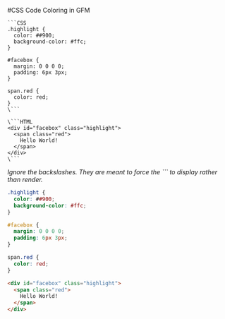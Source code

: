 #CSS Code Coloring in GFM

```
```CSS
.highlight {
  color: ##900;
  background-color: #ffc;
}

#facebox {
  margin: 0 0 0 0;
  padding: 6px 3px;
}

span.red {
  color: red;
}
\```

\```HTML
<div id="facebox" class="highlight">
  <span class="red">
    Hello World!
  </span>
</div>
\```
```

*Ignore the backslashes. They are meant to force the ``` to display rather than render.*

```CSS
.highlight {
  color: ##900;
  background-color: #ffc;
}

#facebox {
  margin: 0 0 0 0;
  padding: 6px 3px;
}

span.red {
  color: red;
}
```

```HTML
<div id="facebox" class="highlight">
  <span class="red">
    Hello World!
  </span>
</div>
```
